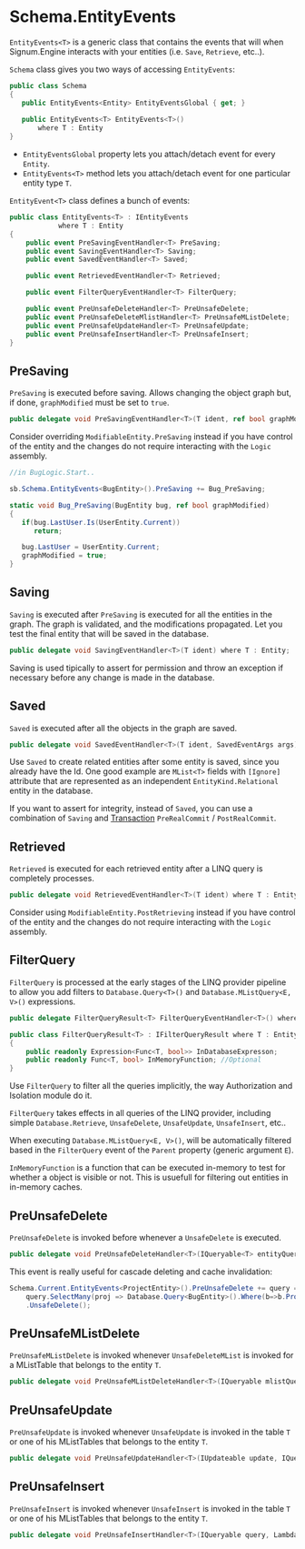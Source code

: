 ﻿# Schema.EntityEvents

`EntityEvents<T>` is a generic class that contains the events that will when Signum.Engine interacts with your entities (i.e. `Save`, `Retrieve`, etc..). 

`Schema` class gives you two ways of accessing `EntityEvents`: 

```C#
public class Schema
{
   public EntityEvents<Entity> EntityEventsGlobal { get; }
   
   public EntityEvents<T> EntityEvents<T>()
       where T : Entity
}
```

* `EntityEventsGlobal` property lets you attach/detach event for every `Entity`.
* `EntityEvents<T>` method lets you attach/detach event for one particular entity type `T`.

`EntityEvent<T>` class defines a bunch of events:  

```C#
public class EntityEvents<T> : IEntityEvents
            where T : Entity
{
    public event PreSavingEventHandler<T> PreSaving;
    public event SavingEventHandler<T> Saving;
    public event SavedEventHandler<T> Saved;

    public event RetrievedEventHandler<T> Retrieved;

    public event FilterQueryEventHandler<T> FilterQuery;

    public event PreUnsafeDeleteHandler<T> PreUnsafeDelete;
    public event PreUnsafeDeleteMlistHandler<T> PreUnsafeMListDelete;
    public event PreUnsafeUpdateHandler<T> PreUnsafeUpdate;
    public event PreUnsafeInsertHandler<T> PreUnsafeInsert;
}
```

## PreSaving

`PreSaving` is executed before saving. Allows changing the object graph but, if done, `graphModified` must be set to `true`.

```C#
public delegate void PreSavingEventHandler<T>(T ident, ref bool graphModified) where T : Entity;
```

Consider overriding `ModifiableEntity.PreSaving` instead if you have control of the entity and the changes do not require interacting with the `Logic` assembly.

```C#
//in BugLogic.Start..

sb.Schema.EntityEvents<BugEntity>().PreSaving += Bug_PreSaving;

static void Bug_PreSaving(BugEntity bug, ref bool graphModified)
{
   if(bug.LastUser.Is(UserEntity.Current))
      return;

   bug.LastUser = UserEntity.Current;
   graphModified = true;
}

```

## Saving

`Saving` is executed after `PreSaving` is executed for all the entities in the graph. The graph is validated, and the modifications propagated. Let you test the final entity that will be saved in the database.   

```C#
public delegate void SavingEventHandler<T>(T ident) where T : Entity;
```

Saving is used tipically to assert for permission and throw an exception if necessary before any change is made in the database. 

## Saved

`Saved` is executed after all the objects in the graph are saved. 

```C#
public delegate void SavedEventHandler<T>(T ident, SavedEventArgs args) where T : Entity;
```

Use `Saved` to create related entities after some entity is saved, since you already have the Id. One good example are `MList<T>` fields with `[Ignore]` attribute that are represented as an independent `EntityKind.Relational` entity in the database.

If you want to assert for integrity, instead of `Saved`, you can use a combination of `Saving` and [Transaction](../Connection/Transaction.md) `PreRealCommit` / `PostRealCommit`.

## Retrieved 

`Retrieved` is executed for each retrieved entity after a LINQ query is completely processes. 

```C#
public delegate void RetrievedEventHandler<T>(T ident) where T : Entity;
```

Consider using `ModifiableEntity.PostRetrieving` instead if you have control of the entity and the changes do not require interacting with the `Logic` assembly.

## FilterQuery

`FilterQuery` is processed at the early stages of the LINQ provider pipeline to allow you add filters to `Database.Query<T>()` and `Database.MListQuery<E, V>()` expressions. 

```C#
public delegate FilterQueryResult<T> FilterQueryEventHandler<T>() where T : Entity;

public class FilterQueryResult<T> : IFilterQueryResult where T : Entity
{
    public readonly Expression<Func<T, bool>> InDatabaseExpresson;
    public readonly Func<T, bool> InMemoryFunction; //Optional
}
```

Use `FilterQuery` to filter all the queries implicitly, the way Authorization and Isolation module do it. 

`FilterQuery` takes effects in all queries of the LINQ provider, including simple `Database.Retrieve`, `UnsafeDelete`, `UnsafeUpdate`, `UnsafeInsert`, etc..

When executing `Database.MListQuery<E, V>()`, will be automatically filtered based in the `FilterQuery` event of the `Parent` property (generic argument `E`).

`InMemoryFunction` is a function that can be executed in-memory to test for whether a object is visible or not. This is usuefull for filtering out entities in in-memory caches. 

## PreUnsafeDelete

`PreUnsafeDelete` is invoked before whenever a `UnsafeDelete` is executed.

```C#
public delegate void PreUnsafeDeleteHandler<T>(IQueryable<T> entityQuery);
```

This event is really useful for cascade deleting and cache invalidation: 

```C#
Schema.Current.EntityEvents<ProjectEntity>().PreUnsafeDelete += query => 
	query.SelectMany(proj => Database.Query<BugEntity>().Where(b=>b.Project.Is(proj)))
    .UnsafeDelete();
```
## PreUnsafeMListDelete

`PreUnsafeMListDelete` is invoked whenever `UnsafeDeleteMList` is invoked for a MListTable that belongs to the entity `T`. 

```C#
public delegate void PreUnsafeMListDeleteHandler<T>(IQueryable mlistQuery, IQueryable<T> entityQuery);
```

## PreUnsafeUpdate

`PreUnsafeUpdate` is invoked whenever `UnsafeUpdate` is invoked in the table `T` or one of his MListTables that belongs to the entity `T`. 

```C#
public delegate void PreUnsafeUpdateHandler<T>(IUpdateable update, IQueryable<T> entityQuery);
```


## PreUnsafeInsert

`PreUnsafeInsert` is invoked whenever `UnsafeInsert` is invoked in the table `T` or one of his MListTables that belongs to the entity `T`. 

```C#
public delegate void PreUnsafeInsertHandler<T>(IQueryable query, LambdaExpression constructor, IQueryable<T> entityQuery);
```



